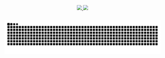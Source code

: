 
<div align="center">
  <a href="https://github.com/Delgado-tech">
  <img height="180em" src="https://github-readme-stats.vercel.app/api?username=Delgado-tech&show_icons=true&theme=dracula&include_all_commits=true&count_private=true"/>
  <img height="180em" src="https://github-readme-stats.vercel.app/api/top-langs/?username=Delgado-tech&layout=compact&langs_count=7&theme=dracula"/>
</div>
  
  ##
 
<div> 
 
  ![Snake animation](https://github.com/Delgado-tech/Delgado-tech/blob/output/github-contribution-grid-snake.svg)
 
</div>
